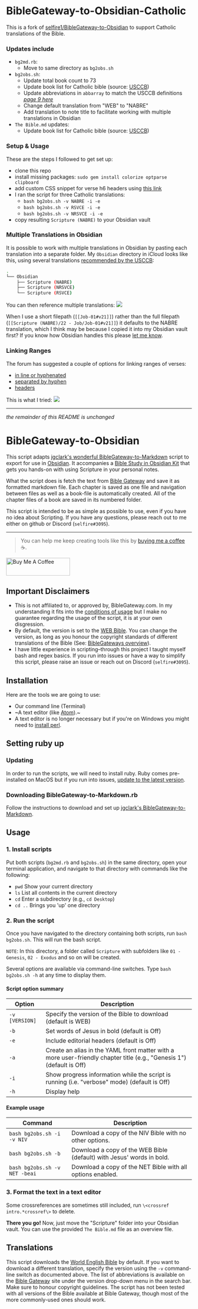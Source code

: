 # BibleGateway-to-Obsidian-Catholic

This is a fork of [selfire1/BibleGateway-to-Obsidian](https://github.com/selfire1/BibleGateway-to-Obsidian) to support Catholic translations of the Bible.

### Updates include
- `bg2md.rb`:
  - Move to same directory as `bg2obs.sh`
- `bg2obs.sh`:
  - Update total book count to 73
  - Update book list for Catholic bible (source: [USCCB](https://bible.usccb.org/bible))
  - Update abbreviations in `abbarray` to match the USCCB definitions *[page 9 here](https://www.usccb.org/resources/2021cal_1.pdf)*
  - Change default translation from "WEB" to "NABRE"
  - Add translation to note title to facilitate working with multiple translations in Obsidian
- `The Bible.md` updates:
  - Update book list for Catholic bible (source: [USCCB](https://bible.usccb.org/bible))

### Setup & Usage

These are the steps I followed to get set up:
- clone this repo
- install missing packages: `sudo gem install colorize optparse clipboard`
- add custom CSS snippet for verse h6 headers using [this link](https://forum.obsidian.md/t/organising-the-bible-in-obsidian/1490/92)
- I ran the script for three Catholic translations:
  - `bash bg2obs.sh -v NABRE -i -e`
  - `bash bg2obs.sh -v RSVCE -i -e`
  - `bash bg2obs.sh -v NRSVCE -i -e`
- copy resulting `Scripture (NABRE)` to your Obsidian vault


### Multiple Translations in Obsidian
It is possible to work with multiple translations in Obsidian by pasting each translation into a separate folder. My `Obsidian` directory in iCloud looks like this, using several translations [recommended by the USCCB](https://www.usccb.org/offices/new-american-bible/approved-translations-bible):

```bash
.
└── Obsidian
    ├── Scripture (NABRE)
    ├── Scripture (NRSVCE)
    └── Scripture (RSVCE)
```

You can then reference multiple translations:
![](images/multiple_translations.png)

When I use a short filepath (`[[Job-01#v21]]`) rather than the full filepath (`[[Scripture (NABRE)/22 - Job/Job-01#v21]]`) it defaults to the NABRE translation, which I think may be because I copied it into my Obsidian vault first? If you know how Obsidian handles this please <a href="mailto:m.kudija@gmail.com">let me know</a>.

### Linking Ranges
The forum has suggested a couple of options for linking ranges of verses:
- [in line or hyphenated](https://forum.obsidian.md/t/bible-study-in-obsidian-kit-including-the-bible-in-markdown/12503/51)
- [separated by hyphen](https://forum.obsidian.md/t/bible-study-in-obsidian-kit-including-the-bible-in-markdown/12503/76)
- [headers](https://forum.obsidian.md/t/bible-study-in-obsidian-kit-including-the-bible-in-markdown/12503/91)

This is what I tried:
![](images/linked_ranges.png)

--- 

*the remainder of this README is unchanged*

# BibleGateway-to-Obsidian
This script adapts [jgclark's wonderful BibleGateway-to-Markdown](https://github.com/jgclark/BibleGateway-to-Markdown) script to export for use in [Obsidian](https://obsidian.md/). It accompanies a [Bible Study in Obsidian Kit](https://forum.obsidian.md/t/bible-study-in-obsidian-kit-including-the-bible-in-markdown/12503?u=selfire) that gets you hands-on with using Scripture in your personal notes.

What the script does is fetch the text from [Bible Gateway](https://www.biblegateway.com/) and save it as formatted markdown file. Each chapter is saved as one file and navigation between files as well as a book-file is automatically created. All of the chapter files of a book are saved in its numbered folder.

This script is intended to be as simple as possible to use, even if you have no idea about Scripting. If you have any questions, please reach out to me either on github or Discord (`selfire#3095`).
***
> You can help me keep creating tools like this by [buying me a coffee](https://www.buymeacoffee.com/joschua) ☕️.

<a href="https://www.buymeacoffee.com/joschua" target="_blank"><img src="https://cdn.buymeacoffee.com/buttons/v2/default-yellow.png" alt="Buy Me A Coffee" height= "48" width="173"></a>


## Important Disclaimers
* This is not affiliated to, or approved by, BibleGateway.com. In my understanding it fits into the [conditions of usage](https://support.biblegateway.com/hc/en-us/articles/360001398808-How-do-I-get-permission-to-use-or-reprint-Bible-content-from-Bible-Gateway-?) but I make no guarantee regarding the usage of the script, it is at your own disgression.
* By default, the version is set to the [WEB Bible](https://worldenglish.bible/). You can change the version, as long as you honour the copyright standards of different translations of the Bible (See: [BibleGateways overview](https://www.biblegateway.com/versions/)).
* I have little experience in scripting–through this project I taught myself bash and regex basics. If you run into issues or have a way to simplify this script, please raise an issue or reach out on Discord (`selfire#3095`).

## Installation
Here are the tools we are going to use:
* Our command line (Terminal)
* ~A text editor (like [Atom](https://atom.io/)).~
* A text editor is no longer necessary but if you're on Windows you might need to [install perl](https://www.perl.org/get.html).

## Setting ruby up
### Updating
In order to run the scripts, we will need to install ruby. Ruby comes pre-installed on MacOS but if you run into issues, [update to the latest version](https://stackify.com/install-ruby-on-your-mac-everything-you-need-to-get-going/).

### Downloading BibleGateway-to-Markdown.rb
Follow the instructions to download and set up [jgclark's BibleGateway-to-Markdown](https://github.com/jgclark/BibleGateway-to-Markdown).

## Usage
### 1. Install scripts
Put both scripts (`bg2md.rb` and `bg2obs.sh`) in the same directory, open your terminal application, and navigate to that directory with commands like the following:

* `pwd` Show your current directory
* `ls` List all contents in the current directory
* `cd` Enter a subdirectory (e.g., `cd Desktop`)
* `cd ..` Brings you 'up' one directory

### 2. Run the script
Once you have navigated to the directory containing both scripts, run `bash bg2obs.sh`. This will run the bash script.

`NOTE`: In this directory, a folder called `Scripture` with subfolders like `01 - Genesis`, `02 - Exodus` and so on will be created.

Several options are available via command-line switches. Type `bash bg2obs.sh -h` at any time to display them.

#### Script option summary
| Option | Description |
| ------ | ----------- |
| `-v [VERSION]` | Specify the version of the Bible to download (default is WEB) |
| `-b` | Set words of Jesus in bold (default is Off)|
| `-e` | Include editorial headers (default is Off)|
| `-a` | Create an alias in the YAML front matter with a more user-friendly chapter title  (e.g., "Genesis 1") (default is Off)|
| `-i` | Show progress information while the script is running (i.e. "verbose" mode) (default is Off)|
| `-h` | Display help |

#### Example usage
| Command | Description |
| ------- | ----------- | 
|`bash bg2obs.sh -i -v NIV` | Download a copy of the NIV Bible with no other options.|
|`bash bg2obs.sh -b` | Download a copy of the WEB Bible (default) with Jesus' words in bold. |
|`bash bg2obs.sh -v NET -beai` | Download a copy of the NET Bible with all options enabled.|

### 3. Format the text in a text editor

Some crossreferences are sometimes still included, run `\<crossref intro.*crossref\>` to delete.

**There you go!** Now, just move the "Scripture" folder into your Obsidian vault. You can use the provided `The Bible.md` file as an overview file.

## Translations
This script downloads the [World English Bible](https://worldenglish.bible/) by default. If you want to download a different translation, specify the version using the `-v` command-line switch as documented above. The list of abbreviations is available on the [Bible Gateway](https://www.biblegateway.com) site under the version drop-down menu in the search bar.  Make sure to honour copyright guidelines. The script has not been tested with all versions of the Bible available at Bible Gateway, though most of the more commonly-used ones should work.
